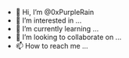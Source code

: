 - 👋 Hi, I’m @0xPurpleRain
- 👀 I’m interested in ...
- 🌱 I’m currently learning ...
- 💞️ I’m looking to collaborate on ...
- 📫 How to reach me ...

<!---
0xPurpleRain/0xPurpleRain is a ✨ special ✨ repository because its `README.md` (this file) appears on your GitHub profile.
You can click the Preview link to take a look at your changes.
--->

